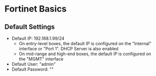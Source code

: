 # Fortinet Basics

## Default Settings&#x20;

* Default IP: 192.168.1.99/24
  * On entry-level boxes, the default IP is configured on the "Internal" interface or "Port 1". DHCP Server is also enabled
  * On mid-range and high-end boxes, the default IP is configured on the "MGMT" interface
* Default User: "admin"
* Default Password: ""



